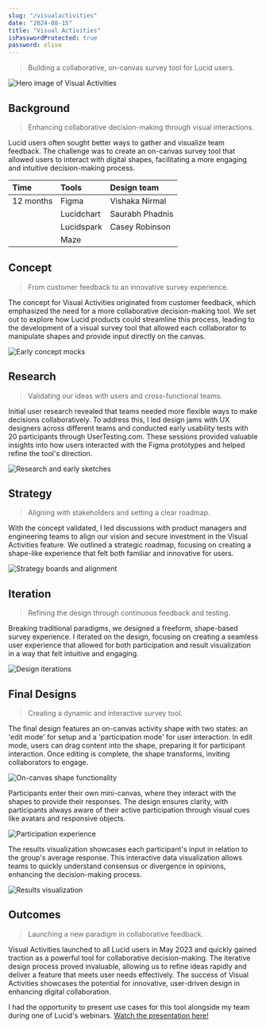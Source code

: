 ```yaml
---
slug: "/visualactivities"  
date: "2024-08-15"  
title: "Visual Activities"  
isPasswordProtected: true  
password: olive  
---
```


> Building a collaborative, on-canvas survey tool for Lucid users.

![Hero image of Visual Activities](../src/images/visualactivities/hero.png)

## Background
> Enhancing collaborative decision-making through visual interactions.

Lucid users often sought better ways to gather and visualize team feedback. The challenge was to create an on-canvas survey tool that allowed users to interact with digital shapes, facilitating a more engaging and intuitive decision-making process.

| Time     | Tools       | Design team    |
|:---------|:------------|:---------------|
| 12 months| Figma       | Vishaka Nirmal |
|          | Lucidchart  | Saurabh Phadnis|
|          | Lucidspark  | Casey Robinson |
|          | Maze        |                |

## Concept
> From customer feedback to an innovative survey experience.

The concept for Visual Activities originated from customer feedback, which emphasized the need for a more collaborative decision-making tool. We set out to explore how Lucid products could streamline this process, leading to the development of a visual survey tool that allowed each collaborator to manipulate shapes and provide input directly on the canvas.

![Early concept mocks](../src/images/visualactivities/concept.png)

## Research
> Validating our ideas with users and cross-functional teams.

Initial user research revealed that teams needed more flexible ways to make decisions collaboratively. To address this, I led design jams with UX designers across different teams and conducted early usability tests with 20 participants through UserTesting.com. These sessions provided valuable insights into how users interacted with the Figma prototypes and helped refine the tool's direction.

![Research and early sketches](../src/images/visualactivities/research.png)

## Strategy
> Aligning with stakeholders and setting a clear roadmap.

With the concept validated, I led discussions with product managers and engineering teams to align our vision and secure investment in the Visual Activities feature. We outlined a strategic roadmap, focusing on creating a shape-like experience that felt both familiar and innovative for users.

![Strategy boards and alignment](../src/images/visualactivities/strategy.png)

## Iteration
> Refining the design through continuous feedback and testing.

Breaking traditional paradigms, we designed a freeform, shape-based survey experience. I iterated on the design, focusing on creating a seamless user experience that allowed for both participation and result visualization in a way that felt intuitive and engaging. 

![Design iterations](../src/images/visualactivities/earlydesign.png)

## Final Designs
> Creating a dynamic and interactive survey tool.

The final design features an on-canvas activity shape with two states: an 'edit mode' for setup and a 'participation mode' for user interaction. In edit mode, users can drag content into the shape, preparing it for participant interaction. Once editing is complete, the shape transforms, inviting collaborators to engage.

![On-canvas shape functionality](../src/images/visualactivities/canvas.gif)

Participants enter their own mini-canvas, where they interact with the shapes to provide their responses. The design ensures clarity, with participants always aware of their active participation through visual cues like avatars and responsive objects.

![Participation experience](../src/images/visualactivities/participation.gif)

The results visualization showcases each participant's input in relation to the group's average response. This interactive data visualization allows teams to quickly understand consensus or divergence in opinions, enhancing the decision-making process.

![Results visualization](../src/images/visualactivities/results.gif)

## Outcomes
> Launching a new paradigm in collaborative feedback.

Visual Activities launched to all Lucid users in May 2023 and quickly gained traction as a powerful tool for collaborative decision-making. The iterative design process proved invaluable, allowing us to refine ideas rapidly and deliver a feature that meets user needs effectively. The success of Visual Activities showcases the potential for innovative, user-driven design in enhancing digital collaboration.

I had the opportunity to present use cases for this tool alongside my team during one of Lucid's webinars. [Watch the presentation here!](https://lucid.co/resources/webinars/use-cases-for-visual-activities-jan-2024)
